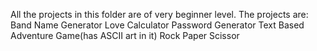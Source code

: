 All the projects in this folder are of very beginner level. The projects are:
Band Name Generator
Love Calculator
Password Generator
Text Based Adventure Game(has ASCII art in it)
Rock Paper Scissor
